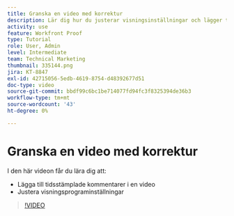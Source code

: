 ```yaml
---
title: Granska en video med korrektur
description: Lär dig hur du justerar visningsinställningar och lägger till tidsstämplade kommentarer i en video med språkkontroll i  [!DNL &#x200B; Workfront].
activity: use
feature: Workfront Proof
type: Tutorial
role: User, Admin
level: Intermediate
team: Technical Marketing
thumbnail: 335144.png
jira: KT-8847
exl-id: 42715056-5edb-4619-8754-d48392677d51
doc-type: video
source-git-commit: bbdf99c6bc1be714077fd94fc3f8325394de36b3
workflow-type: tm+mt
source-wordcount: '43'
ht-degree: 0%

---
```


# Granska en video med korrektur

I den här videon får du lära dig att:

* Lägga till tidsstämplade kommentarer i en video
* Justera visningsprograminställningar

>[!VIDEO](https://video.tv.adobe.com/v/3444226/?quality=12&learn=on&enablevpops=1&captions=swe)

<!--
## Learn more
* Review a video proof
-->
